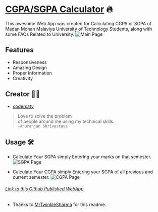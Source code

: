 # [CGPA/SGPA Calculator](https://codersaty.github.io/cgpacalculator/) 🔥
This awesome Web App was created for Calculating CGPA or SGPA of Madan Mohan Malaviya University of Technology Students, along with some FAQs Related to University.
![Main Page](https://github.com/MrTwinkleSharma/cgpacalculator/blob/master/assests/Sample%20Main%20Page.JPG)

## Features
* Responsiveness 
* Amazing Design
* Proper Information
* Creativity

## Creator 👨‍💻
* [codersaty](https://codersaty.github.io/cgpacalculator/creator.html)
> Love to solve the problem  
> of people around me using
> my technical skills.</br>
```~Anuranjan Shrivastava```

## Usage 🛠
* Calculate Your SGPA simply Entering your marks on that semester.
![SGPA Page](https://github.com/MrTwinkleSharma/cgpacalculator/blob/master/assests/Sample%20SGPA%20Calc..JPG)

* Calculate Your CGPA simply Entering your SGPA of all previous and current semester.
![CGPA Page](https://github.com/MrTwinkleSharma/cgpacalculator/blob/master/assests/Sample%20CGPA%20Calc..JPG)

###### [Link to this Github Published WebApp](https://codersaty.github.io/cgpacalculator/)

- Thanks to [MrTwinkleSharma](https://github.com/MrTwinkleSharma) for this readme.

